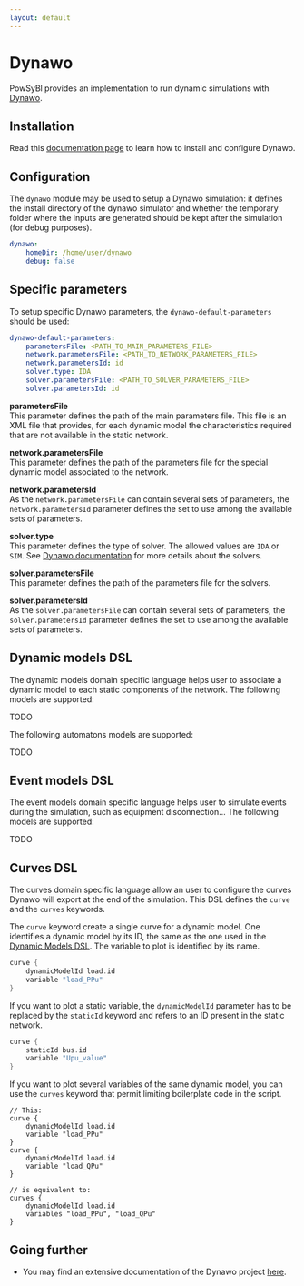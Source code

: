 ```yaml
---
layout: default
---
```


# Dynawo

PowSyBl provides an implementation to run dynamic simulations with [Dynawo](https://dynawo.github.io/).

## Installation

Read this [documentation page](https://dynawo.github.io/install/) to learn how to install and configure Dynawo.

## Configuration

The `dynawo` module may be used to setup a Dynawo simulation: it defines the install directory of the dynawo simulator and whether the temporary folder where the inputs are generated should be kept after the simulation (for debug purposes).
```yml
dynawo:
    homeDir: /home/user/dynawo
    debug: false
```

## Specific parameters
To setup specific Dynawo parameters, the `dynawo-default-parameters` should be used:
```yml
dynawo-default-parameters:
    parametersFile: <PATH_TO_MAIN_PARAMETERS_FILE>  
    network.parametersFile: <PATH_TO_NETWORK_PARAMETERS_FILE> 
    network.parametersId: id
    solver.type: IDA
    solver.parametersFile: <PATH_TO_SOLVER_PARAMETERS_FILE>
    solver.parametersId: id
```

**parametersFile**  
This parameter defines the path of the main parameters file. This file is an XML file that provides, for each dynamic model the characteristics required that are not available in the static network.

**network.parametersFile**  
This parameter defines the path of the parameters file for the special dynamic model associated to the network.

**network.parametersId**  
As the `network.parametersFile` can contain several sets of parameters, the `network.parametersId` parameter defines the set to use among the available sets of parameters.

**solver.type**  
This parameter defines the type of solver. The allowed values are `IDA` or `SIM`. See [Dynawo documentation](https://github.com/dynawo/dynawo/releases/latest/download/DynawoDocumentation.pdf) for more details about the solvers.

**solver.parametersFile**  
This parameter defines the path of the parameters file for the solvers.

**solver.parametersId**  
As the `solver.parametersFile` can contain several sets of parameters, the `solver.parametersId` parameter defines the set to use among the available sets of parameters.

## Dynamic models DSL
The dynamic models domain specific language helps user to associate a dynamic model to each static components of the network. The following models are supported:

<span style="color=red">TODO</span>

The following automatons models are supported:

<span style="color=red">TODO</span>

## Event models DSL
The event models domain specific language helps user to simulate events during the simulation, such as equipment disconnection... The following models are supported:

<span style="color=red">TODO</span>

## Curves DSL
The curves domain specific language allow an user to configure the curves Dynawo will export at the end of the simulation. This DSL defines the `curve` and the `curves` keywords.

The `curve` keyword create a single curve for a dynamic model. One identifies a dynamic model by its ID, the same as the one used in the [Dynamic Models DSL](#dynamic-models-dsl). The variable to plot is identified by its name.
```groovy
curve {
    dynamicModelId load.id
    variable "load_PPu"
}
```

If you want to plot a static variable, the `dynamicModelId` parameter has to be replaced by the `staticId` keyword and refers to an ID present in the static network.
```groovy
curve {
    staticId bus.id
    variable "Upu_value"
}
```

If you want to plot several variables of the same dynamic model, you can use the `curves` keyword that permit limiting boilerplate code in the script.
```
// This:
curve {
    dynamicModelId load.id
    variable "load_PPu"
}
curve {
    dynamicModelId load.id
    variable "load_QPu"
}

// is equivalent to: 
curves {
    dynamicModelId load.id
    variables "load_PPu", "load_QPu"
}
```

## Going further

- You may find an extensive documentation of the Dynawo project [here](https://github.com/dynawo/dynawo/releases/latest/download/DynawoDocumentation.pdf).